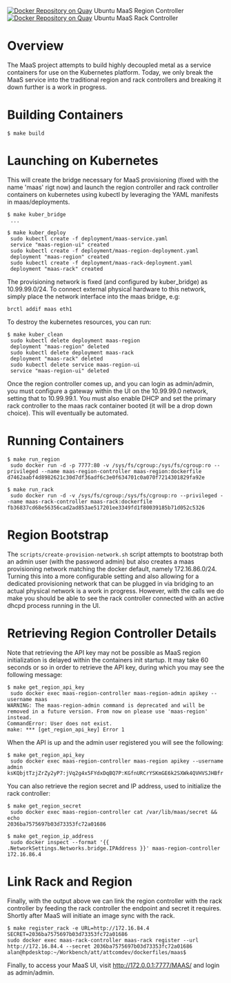 [![Docker Repository on Quay](https://quay.io/repository/attcomdev/maas-rack/status "Docker Repository on Quay")](https://quay.io/repository/attcomdev/maas-region) Ubuntu MaaS Region Controller <br>
[![Docker Repository on Quay](https://quay.io/repository/attcomdev/maas-rack/status "Docker Repository on Quay")](https://quay.io/repository/attcomdev/maas-rack) Ubuntu MaaS Rack Controller

Overview
==================

The MaaS project attempts to build highly decoupled metal as a service containers for use on the Kubernetes platform.  Today, we only break the MaaS service into the traditional region and rack controllers and breaking it down further is a work in progress.

Building Containers
===================

```
$ make build
```

Launching on Kubernetes
=======================

This will create the bridge necessary for MaaS provisioning (fixed with the name 'maas' rigt now) and launch the region controller 
and rack controller containers on kubernetes using kubectl by leveraging the YAML manifests in maas/deployments. 

```
$ make kuber_bridge
 ...
 
$ make kuber_deploy
 sudo kubectl create -f deployment/maas-service.yaml
 service "maas-region-ui" created
 sudo kubectl create -f deployment/maas-region-deployment.yaml
 deployment "maas-region" created
 sudo kubectl create -f deployment/maas-rack-deployment.yaml
 deployment "maas-rack" created

```

The provisioning network is fixed (and configured by kuber_bridge) as 10.99.99.0/24. To connect
external physical hardware to this network, simply place the network interface into the maas bridge, e.g:

```
brctl addif maas eth1
```

To destroy the kubernetes resources, you can run:

```
$ make kuber_clean
 sudo kubectl delete deployment maas-region
 deployment "maas-region" deleted
 sudo kubectl delete deployment maas-rack
 deployment "maas-rack" deleted
 sudo kubectl delete service maas-region-ui
 service "maas-region-ui" deleted

```

Once the region controller comes up, and you can login as admin/admin, you must configure a gateway within the UI on the
10.99.99.0 network, setting that to 10.99.99.1.  You must also enable DHCP and set the primary rack controller to the 
maas rack container booted (it will be a drop down choice).  This will eventually be automated.

Running Containers
==================

```
$ make run_region
 sudo docker run -d -p 7777:80 -v /sys/fs/cgroup:/sys/fs/cgroup:ro --privileged --name maas-region-controller maas-region:dockerfile
d7462aabf4d8982621c30d7df36adf6c3e0f634701c0a070f7214301829fa92e
```

```
$ make run_rack
 sudo docker run -d -v /sys/fs/cgroup:/sys/fs/cgroup:ro --privileged --name maas-rack-controller maas-rack:dockerfile	
fb36837cd68e56356cad2ad853ae517201ee3349fd1f80039185b71d052c5326
```

Region Bootstrap
================

The `scripts/create-provision-network.sh` script attempts to bootstrap both an admin user (with the password admin) but also creates a maas provisioning network matching the docker default, namely 172.16.86.0/24.  Turning this into a more configurable setting and also allowing for a dedicated provisioning network that can be plugged in via bridging to an actual physical network is a work in progress.  However, with the calls we do make you should be able to see the rack controller connected with an active dhcpd process running in the UI.

Retrieving Region Controller Details
====================================

Note that retrieving the API key may not be possible as MaaS region initialization is
delayed within the containers init startup.  It may take 60 seconds or so in order
to retrieve the API key, during which you may see the following message:

```
$ make get_region_api_key
 sudo docker exec maas-region-controller maas-region-admin apikey --username maas
WARNING: The maas-region-admin command is deprecated and will be removed in a future version. From now on please use 'maas-region' instead.
CommandError: User does not exist.
make: *** [get_region_api_key] Error 1
```

When the API is up and the admin user registered you will see the following:

```
$ make get_region_api_key
 sudo docker exec maas-region-controller maas-region apikey --username admin
ksKQbjtTzjZrZy2yP7:jVq2g4x5FYdxDqBQ7P:KGfnURCrYSKmGE6k2SXWk4QVHVSJHBfr
```

You can also retrieve the region secret and IP address, used to initialize the 
rack controller:

```
$ make get_region_secret
 sudo docker exec maas-region-controller cat /var/lib/maas/secret && echo
2036ba7575697b03d73353fc72a01686
```

```
$ make get_region_ip_address
 sudo docker inspect --format '{{ .NetworkSettings.Networks.bridge.IPAddress }}' maas-region-controller
172.16.86.4
```

Link Rack and Region
====================

Finally, with the output above we can link the region controller with the rack controller
by feeding the rack controller the endpoint and secret it requires.  Shortly after MaaS
will initiate an image sync with the rack.

```
$ make register_rack -e URL=http://172.16.84.4 SECRET=2036ba7575697b03d73353fc72a01686
sudo docker exec maas-rack-controller maas-rack register --url http://172.16.84.4 --secret 2036ba7575697b03d73353fc72a01686
alan@hpdesktop:~/Workbench/att/attcomdev/dockerfiles/maas$ 
```

Finally, to access your MaaS UI, visit http://172.0.0.1:7777/MAAS/ and login as admin/admin.

